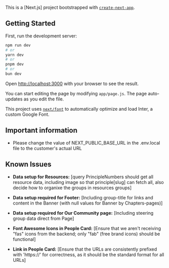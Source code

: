 This is a [Next.js] project bootstrapped with [`create-next-app`](https://github.com/vercel/next.js/tree/canary/packages/create-next-app).

## Getting Started

First, run the development server:

```bash
npm run dev
# or
yarn dev
# or
pnpm dev
# or
bun dev
```

Open [http://localhost:3000](http://localhost:3000) with your browser to see the result.

You can start editing the page by modifying `app/page.js`. The page auto-updates as you edit the file.

This project uses [`next/font`](https://nextjs.org/docs/basic-features/font-optimization) to automatically optimize and load Inter, a custom Google Font.


## Important information

 - Please change the value of NEXT_PUBLIC_BASE_URL in the .env.local file to the customer's actual URL

 

## Known Issues

- **Data setup for Resources:** [query PrincipleNumbers should get all resource data, including image so that principle[slug] can fetch all, also decide how to organixe the groups in resources groups]

- **Data setup required for Footer:** [Including group-title for links and content in the Banner (with null values for Banner by Chapters-pages)]

- **Data setup required for Our Community page:** [Including steering group data direct from Page]

- **Font Awesome Icons in People Card:** [Ensure that we aren't receiving "fas" icons from the backend; only "fab" (free brand icons) should be functional] 

- **Link in People Card:** [Ensure that the URLs are consistently prefixed with 'https://' for correctness, as it should be the standard format for all URLs]
 